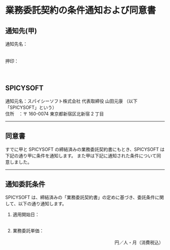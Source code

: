 # 業務委託契約の条件通知および同意書

## 通知先(甲)

通知先名：<br>
<br>
<br>
押印：<br>
<br>
<br>

## SPICYSOFT

通知元名：スパイシーソフト株式会社 代表取締役 山田元康 （以下「SPICYSOFT」という）<br>
住所　：〒 160-0074 東京都新宿区北新宿 2 丁目<br>

---

## 同意書

すでに甲と SPICYSOFT の締結済みの業務委託契約書にもとき、SPICYSOFT は下記の通り甲に条件を通知します。
また甲は下記に通知された条件について同意しました。

---

## 通知委託条件

SPICYSOFT は、締結済みの「業務委託契約書」の定めに基づき、委託条件に関して、以下の通り通知します。

1. 適用開始日：<br>
   <br>

2. 業務委託単価：<br>
   <br>
   　　　　　　　　　　　　　　　　　　　　　　　円／人・月（消費税込）<br>
   <br>
